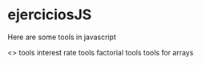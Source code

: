 # ejerciciosJS
Here are some tools in javascript

<> tools
interest rate tools
factorial tools
tools for arrays
